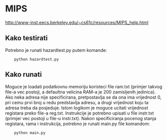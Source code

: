 # MIPS

http://www-inst.eecs.berkeley.edu/~cs61c/resources/MIPS_help.html

## Kako testirati

Potrebno je runati hazardtest.py putem komande:
```
    python hazardtest.py
```

## Kako runati

Moguce je loadati podatkovnu memoriju koristeci file ram.txt (primjer takvog file-a vec postoji, a defaultna velicina RAM-a je 200 zamisljenih jedinica).
Ako neka adresa nije specificirana, pretpostavlja se da ona ima vrijednost 0, pri cemu prvi broj u redu predstavlja adresu, a drugi vrijednost koju ta adresa treba da posjeduje. Istom logikom je moguce ucitati vrijednost registara preko file-a reg.txt. Instrukcije je potrebno upisati u file instr.txt (primjer vec postoji u file-u instr.txt). Nakon specificiranja pocenog stanja registara, rama i instrukcija, potrebno je runati main.py file komandom:

```
    python main.py
```

